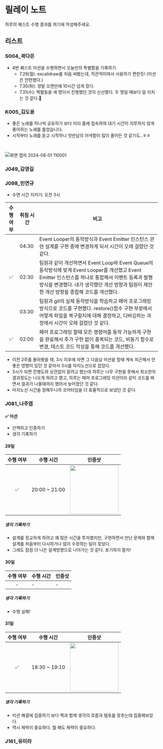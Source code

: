# 릴레이 노트

하루의 퀘스트 수행 결과를 여기에 작성해주세요.

## 리스트

### S004_곽다은
- 4번 퀘스트 미션을 수행하면서 오늘만의 특별함을 기록하기  
    - 7.29(월): excalidraw를 처음 써봤는데, 직관적이여서 사용하기 편한듯! (미션은 안편했다.)  
    - 7.30(화): 정말 오랜만에 10시간 넘게 잤다.
    - 7.31(수): 짝활동을 세 명이서 진행했던 것이 신선했다. 두 명일 때보다 덜 지치는 것 같다.💪

### K005_김도윤
- 좋은 노래를 하나씩 공유하기 보다 미리 줌에 접속하여 대기 시간이 지루하지 않게 좋아하는 노래를 틀었습니다.
- 시작부터 노래를 듣고 시작하니 첫만남의 어색함이 많이 줄어든 것 같기도..ㅎㅎ   <br/>
<br/>

  ![화면 캡처 2024-08-01 110001](https://github.com/user-attachments/assets/4a38382f-ef1c-4d6e-975d-ea7a627cecac)
 

### J049_김영길

### J098_민연규
- 수면 시간 지키기: 오전 3시
  
| 수행 여부 | 취침 시간     | 비고                                                                                                            |
| :-------: | ------------- | --------------------------------------------------------------------------------------------------------- |
|           | 04:30 |  Event Looper의 동작방식과 Event Emitter 인스턴스 관련 설계를 구현 중에 변경하게 되서 시간이 오래 걸렸던 것 같다.          |
|    ✅     | 02:30 |  팀원과 같이 개선하면서 Event Loop와 Event Queue의 동작방식에 맞게 Event Looper를 개선했고 Event Emitter 인스턴스를 하나로 통합해서 이벤트 등록과 발행 방식을 변경했다. 내가 생각했던 개선 방향과 팀원이 제안한 개선 방향을 종합해 코드를 개선했다.          |
|           | 03:30 |  팀원과 git의 실제 동작방식을 학습하고 페어 프로그래밍 방식으로 코드를 구현했다. restore()함수 구현 부분에서 어떻게 파일을 복구할지에 대해 결정하고, 디버깅하는 과정에서 시간이 오래 걸렸던 것 같다.  |
|    ✅     | 02:00 |  페어 프로그래밍 할때 모든 명령어를 동작 가능하게 구현을 완료해서 추가 구현 없이 중복되는 코드, 비동기 함수로 변경, 테스트 코드 작성을 통해 코드를 개선했다.  |

- 이전 2주를 돌아봤을 때, 3시 이후에 자면 그 다음날 미션을 할때 계속 피곤해서 안좋은 영향이 있던 것 같아서 3시를 마지노선으로 잡았다.
- 3시가 되면 진행도와 상관없이 잘려고 했는데 하루는 너무 구현을 못해서 최소한의 결과정도는 나오게 하려고 했고, 하루는 페어 프로그래밍 미션이라 같이 코드를 짜면서 결과가 나올때까지 했어서 늦어졌던 것 같다.
- 마지노선 시간을 정해두니까 코어타임을 더 효율적으로 보냈던 것 같다.
 
 
### J081_나주엽

#### ✅ 미션 

- 산책하고 인증하기
- 생각 기록하기

#### 29일

| 수행 여부 | 수행 시간     | 인증샷                                                                                                    |
| :-------: | ------------- | --------------------------------------------------------------------------------------------------------- |
|    ✅     | 20:00 ~ 21:00 | <img src="https://github.com/user-attachments/assets/acee71f6-350e-4c0b-8d79-98bc561d3811" width="160px"> |

##### 생각 기록하기

- 설계를 정교하게 하려고 꽤 많은 시간을 투자했지만, 구현하면서 만난 문제와 함께 설계를 처음부터 다시하거나 많이 수정하는 일이 잦았다.
- 그래도 점점 더 나은 설계방향으로 나아가는 것 같다. 포기하지 말자!

#### 30일

|수행 여부| 수행 시간| 인증샷|
|:---:|-----|-----|
|  -  |  -  |  -  |

##### 생각 기록하기

- 수행 실패!

#### 31일

|수행 여부| 수행 시간| 인증샷|
|:-----:|-----|-----|
|  ✅  |  18:30 ~ 19:10  |  <img src="https://github.com/user-attachments/assets/c9ac876b-78a8-46c8-b3a1-227d896edfe0" width="160px">  |

##### 생각 기록하기

- 미션 해결에 집중하기 보다 짝과 함께 생각의 흐름과 템포를 맞추는데 집중해보았다.
- 역시 체력이 중요하다. 뭘 해도 체력이 중요하다.

### J161_유미라
